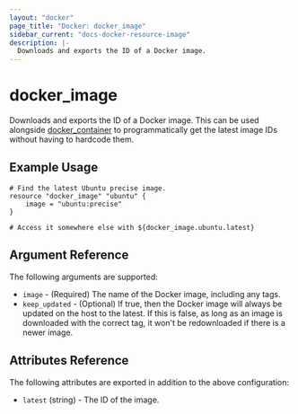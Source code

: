 ```yaml
---
layout: "docker"
page_title: "Docker: docker_image"
sidebar_current: "docs-docker-resource-image"
description: |-
  Downloads and exports the ID of a Docker image.
---
```


# docker\_image

Downloads and exports the ID of a Docker image. This can be used alongside
[docker\_container](/docs/providers/docker/r/container.html)
to programmatically get the latest image IDs without having to hardcode
them.

## Example Usage

```
# Find the latest Ubuntu precise image.
resource "docker_image" "ubuntu" {
    image = "ubuntu:precise"
}

# Access it somewhere else with ${docker_image.ubuntu.latest}
```

## Argument Reference

The following arguments are supported:

* `image` - (Required) The name of the Docker image, including any tags.
* `keep_updated` - (Optional) If true, then the Docker image will always
  be updated on the host to the latest. If this is false, as long as an
  image is downloaded with the correct tag, it won't be redownloaded if
  there is a newer image.

## Attributes Reference

The following attributes are exported in addition to the above configuration:

* `latest` (string) - The ID of the image.
